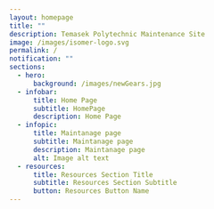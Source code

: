 ```yaml
---
layout: homepage
title: ""
description: Temasek Polytechnic Maintenance Site
image: /images/isomer-logo.svg
permalink: /
notification: ""
sections:
  - hero:
      background: /images/newGears.jpg
  - infobar:
      title: Home Page
      subtitle: HomePage
      description: Home Page
  - infopic:
      title: Maintanage page
      subtitle: Maintanage page
      description: Maintanage page
      alt: Image alt text
  - resources:
      title: Resources Section Title
      subtitle: Resources Section Subtitle
      button: Resources Button Name
---
```


